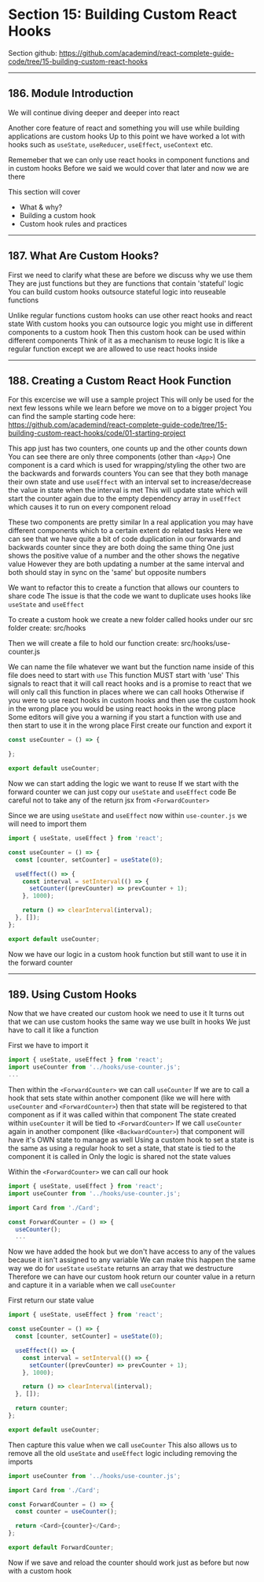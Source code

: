 # Section 15: Building Custom React Hooks
Section github: https://github.com/academind/react-complete-guide-code/tree/15-building-custom-react-hooks
___
## 186. Module Introduction
We will continue diving deeper and deeper into react

Another core feature of react and something you will use while building applications are custom hooks
Up to this point we have worked a lot with hooks such as
`useState`, `useReducer`, `useEffect`, `useContext` etc.

Rememeber that we can only use react hooks in component functions and in custom hooks
Before we said we would cover that later and now we are there

This section will cover
- What & why?
- Building a custom hook
- Custom hook rules and practices




___
## 187. What Are Custom Hooks?
First we need to clarify what these are before we discuss why we use them
They are just functions but they are functions that contain 'stateful' logic
You can build custom hooks outsource stateful logic into reuseable functions

Unlike regular functions custom hooks can use other react hooks and react state
With custom hooks you can outsource logic you might use in different components to a custom hook
Then this custom hook can be used within different components
Think of it as a mechanism to reuse logic
It is like a regular function except we are allowed to use react hooks inside




___
## 188. Creating a Custom React Hook Function
For this excercise we will use a sample project 
This will only be used for the next few lessons while we learn before we move on to a bigger project
You can find the sample starting code here: https://github.com/academind/react-complete-guide-code/tree/15-building-custom-react-hooks/code/01-starting-project

This app just has two counters, one counts up and the other counts down
You can see there are only three components (other than `<App>`)
One component is a card which is used for wrapping/styling the other two are the backwards and forwards counters
You can see that they both manage their own state and use `useEffect` with an interval set to increase/decrease the value in state when the interval is met
This will update state which will start the counter again due to the empty dependency array in `useEffect` which causes it to run on every component reload

These two components are pretty similar
In a real application you may have different components which to a certain extent do related tasks
Here we can see that we have quite a bit of code duplication in our forwards and backwards counter since they are both doing the same thing
One just shows the positive value of a number and the other shows the negative value
However they are both updating a number at the same interval and both should stay in sync on the 'same' but opposite numbers

We want to refactor this to create a function that allows our counters to share code
The issue is that the code we want to duplicate uses hooks like `useState` and `useEffect`

To create a custom hook we create a new folder called hooks under our src folder
create: src/hooks

Then we will create a file to hold our function 
create: src/hooks/use-counter.js

We can name the file whatever we want but the function name inside of this file does need to start with `use`
This function MUST start with 'use' 
This signals to react that it will call react hooks and is a promise to react that we will only call this function in places where we can call hooks
Otherwise if you were to use react hooks in custom hooks and then use the custom hook in the wrong place you would be using react hooks in the wrong place
Some editors will give you a warning if you start a function with use and then start to use it in the wrong place
First create our function and export it
```js
const useCounter = () => {

};

export default useCounter;
```

Now we can start adding the logic we want to reuse
If we start with the forward counter we can just copy our `useState` and `useEffect` code
Be careful not to take any of the return jsx from `<ForwardCounter>`

Since we are using `useState` and `useEffect` now within `use-counter.js` we will need to import them
```js
import { useState, useEffect } from 'react';

const useCounter = () => {
  const [counter, setCounter] = useState(0);

  useEffect(() => {
    const interval = setInterval(() => {
      setCounter((prevCounter) => prevCounter + 1);
    }, 1000);

    return () => clearInterval(interval);
  }, []);
};

export default useCounter;
```

Now we have our logic in a custom hook function but still want to use it in the forward counter




___
## 189. Using Custom Hooks
Now that we have created our custom hook we need to use it
It turns out that we can use custom hooks the same way we use built in hooks
We just have to call it like a function

First we have to import it
```js
import { useState, useEffect } from 'react';
import useCounter from '../hooks/use-counter.js';
...
```

Then within the `<ForwardCounter>` we can call `useCounter`
If we are to call a hook that sets state within another component (like we will here with `useCounter` and `<ForwardCounter>`) then that state will be registered to that component as if it was called within that component
The state created within `useCounter` it will be tied to `<ForwardCounter>`
If we call `useCounter` again in another component (like `<BackwardCounter>`) that component will have it's OWN state to manage as well
Using a custom hook to set a state is the same as using a regular hook to set a state, that state is tied to the component it is called in
Only the logic is shared not the state values

Within the `<ForwardCounter>` we can call our hook
```js
import { useState, useEffect } from 'react';
import useCounter from '../hooks/use-counter.js';

import Card from './Card';

const ForwardCounter = () => {
  useCounter();
  ...
```
Now we have added the hook but we don't have access to any of the values because it isn't assigned to any variable
We can make this happen the same way we do for `useState` 
`useState` returns an array that we destructure
Therefore we can have our custom hook return our counter value in a return and capture it in a variable when we call `useCounter`

First return our state value
```js
import { useState, useEffect } from 'react';

const useCounter = () => {
  const [counter, setCounter] = useState(0);

  useEffect(() => {
    const interval = setInterval(() => {
      setCounter((prevCounter) => prevCounter + 1);
    }, 1000);

    return () => clearInterval(interval);
  }, []);

  return counter;
};

export default useCounter;
```

Then capture this value when we call `useCounter`
This also allows us to remove all the old `useState` and `useEffect` logic including removing the imports
```js
import useCounter from '../hooks/use-counter.js';

import Card from './Card';

const ForwardCounter = () => {
  const counter = useCounter();

  return <Card>{counter}</Card>;
};

export default ForwardCounter;

```

Now if we save and reload the counter should work just as before but now with a custom hook
